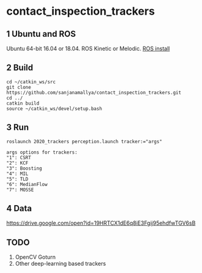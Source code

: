 # contact_inspection_trackers

## 1 Ubuntu and ROS
  Ubuntu 64-bit 16.04 or 18.04. ROS Kinetic or Melodic. [ROS install](http://wiki.ros.org/ROS/Installation)
  
## 2 Build 
    cd ~/catkin_ws/src
    git clone https://github.com/sanjanamallya/contact_inspection_trackers.git
    cd ../
    catkin build
    source ~/catkin_ws/devel/setup.bash
## 3 Run 
    roslaunch 2020_trackers perception.launch tracker:="args"    
    
    args options for trackers:
    "1": CSRT
    "2": KCF
    "3": Boosting
    "4": MIL
    "5": TLD
    "6": MedianFlow
    "7": MOSSE
## 4 Data 
https://drive.google.com/open?id=19HRTCX1dE6q8iE3Fgij95ehdfwTGV6sB

## TODO
1. OpenCV Goturn
2. Other deep-learning based trackers 
    
